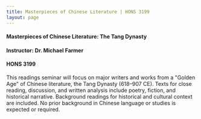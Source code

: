```yaml
---
title: Masterpieces of Chinese Literature | HONS 3199
layout: page
---
```


#### Masterpieces of Chinese Literature: The Tang Dynasty

#### Instructor: Dr. Michael Farmer

#### HONS 3199

This readings seminar will focus on major writers and works from a "Golden Age" of Chinese literature, the Tang Dynasty (618–907 CE). Texts for close reading, discussion, and written analysis include poetry, fiction, and historical narrative. Background readings for historical and cultural context are included. No prior background in Chinese language or studies is expected or required.
